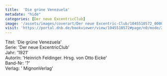 ```yaml
---
title:  'Die grüne Venezuela'
metadate: "hide"
categories: [Der neue ExcentricClub]
image: '/assets/images/coverart/Der neue Excentric-Club/1045510572_00000010.jpg'
visit: 'https://portal.dnb.de/bookviewer/view/1045510572#page/n0/mode/2up'
---
```

Titel: 'Die grüne Venezuela' <br>
Serie: 'Der neue ExcentricClub' <br>
Jahr: '1921' <br>
AutorIn: 'Heinrich Feldinger. Hrsg. von Otto Eicke' <br>
Band-Nr: '?' <br>
Verlag: ' MignonVerlag'